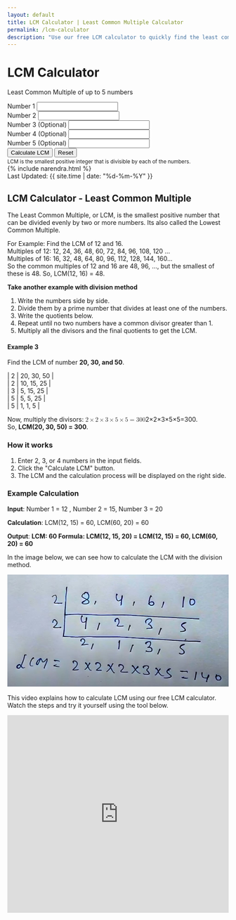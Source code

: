 ```yaml
---
layout: default
title: LCM Calculator | Least Common Multiple Calculator
permalink: /lcm-calculator
description: "Use our free LCM calculator to quickly find the least common multiple of up to 4 numbers. It's easy, fast, and perfect for your math needs!"
---
```


 <div class="container py-1">
        <div class="row justify-content-center">
            <div class="col-lg-8">
                <div class="card shadow">
                    <div class="card-header bg-primary text-white">
                        <h1 class="text-center mb-0"><i class="fas fa-calculator me-2"></i>LCM Calculator</h1>
                        <p class="text-center mb-0">Least Common Multiple of up to 5 numbers</p>
                    </div>
                    <div class="card-body">
                        <form id="lcmForm">
                            <div class="row g-3 mb-4">
                                <div class="col-md">
                                    <label for="num1" class="form-label">Number 1</label>
                                    <input type="number" class="form-control form-control-lg" id="num1" min="1" required>
                                </div>
                                <div class="col-md">
                                    <label for="num2" class="form-label">Number 2</label>
                                    <input type="number" class="form-control form-control-lg" id="num2" min="1" required>
                                </div>
                                <div class="col-md">
                                    <label for="num3" class="form-label">Number 3 (Optional)</label>
                                    <input type="number" class="form-control form-control-lg" id="num3" min="1">
                                </div>
                            </div>
                            <div class="row g-3 mb-4">
                                <div class="col-md">
                                    <label for="num4" class="form-label">Number 4 (Optional)</label>
                                    <input type="number" class="form-control form-control-lg" id="num4" min="1">
                                </div>
                                <div class="col-md">
                                    <label for="num5" class="form-label">Number 5 (Optional)</label>
                                    <input type="number" class="form-control form-control-lg" id="num5" min="1">
                                </div>
                            </div>
                            <div class="d-grid gap-2">
                                <button type="submit" class="btn btn-primary btn-lg"><i class="fas fa-calculator me-2"></i>Calculate LCM</button>
                                <button type="reset" id="customReset" class="btn btn-outline-secondary"><i class="fas fa-undo me-2"></i>Reset</button>
                            </div>
                        </form>
                        <div id="result" class="mt-4" style="display: none;">
                            <hr>
                            <h3 class="text-success text-center"><i class="fas fa-check-circle me-2"></i>Result</h3>
                            <div class="alert alert-success">
                                <h4 class="alert-heading">Least Common Multiple (LCM)</h4>
                                <p id="resultText" class="mb-0 fs-3 fw-bold text-center"></p>
                            </div>
                            <div class="alert alert-info">
                                <h4 class="alert-heading">Input Numbers</h4>
                                <p id="inputNumbers" class="mb-0 fs-5 text-center"></p>
                            </div>
                            <div class="card mt-3">
                                <div class="card-header bg-light">
                                    <h4 class="mb-0"><i class="fas fa-list-ol me-2"></i>Calculation Steps</h4>
                                </div>
                                <div class="card-body">
                                    <ol id="calculationSteps" class="mb-0"></ol>
                                    <div id="primeFactorsContainer" class="mt-3">
                                        <h5><i class="fas fa-table me-2"></i>Prime Factorization</h5>
                                        <div id="primeFactors" class="table-responsive">
                                            <table class="table table-bordered">
                                                <thead class="table-light">
                                                    <tr><th>Number</th><th>Prime Factors</th> </tr>
                                                </thead>
                                                <tbody id="primeFactorsBody">
                                                </tbody>
                                            </table>
                                        </div>
                                    </div>
                                </div>
                            </div>
                        </div>
                    </div>
                    <div class="card-footer text-muted text-center">
                        <small>LCM is the smallest positive integer that is divisible by each of the numbers.</small>
                    </div>
                </div>
            </div>
        </div>
    </div>


<!-- Article Content -->
 <div class="article-container">
      <div class="d-flex flex-wrap justify-content-between align-items-center mb-4 pb-3 border-bottom">
        <div class="d-flex align-items-center">
          <div class=" p-2 "></div>
          <div>{% include narendra.html %}</div>
        </div>
        <div class="text-muted p-3">
          <i class="fas fa-calendar me-1"></i>Last Updated: {{ site.time | date: "%d-%m-%Y" }}
        </div>
      </div>

<!-- Section -->
<section class="mb-5">
 <h2>LCM Calculator - Least Common Multiple</h2>
<p>The Least Common Multiple, or LCM, is the smallest positive number that can be divided evenly by two or more numbers. Its also called the Lowest Common Multiple.</p>
<p>For Example: Find the LCM of 12 and 16.<br>Multiples of 12: 12, 24, 36, 48, 60, 72, 84, 96, 108, 120 ... <br>Multiples of 16: 16, 32, 48, 64, 80, 96, 112, 128, 144, 160...<br> So the common multiples of 12 and 16 are 48, 96, ..., but the smallest of these is 48. So, LCM(12, 16) = 48. </p>
<strong>Take another example with division method</strong>
 <ol>
  <li>Write the numbers side by side.</li>
  <li>Divide them by a prime number that divides at least one of the numbers.</li>
  <li>Write the quotients below.</li>
  <li>Repeat until no two numbers have a common divisor greater than 1.</li>
  <li>Multiply all the divisors and the final quotients to get the LCM.</li>
</ol>


<h4><strong>Example 3</strong></h4>
<p>Find the LCM of number <strong>20, 30, and 50</strong>.</p>
<p>| 2 | 20, 30, 50 |<br />| 2 | 10, 15, 25 |<br />| 3 | 5, 15, 25 |<br />| 5 | 5, 5, 25 |<br />| 5 | 1, 1, 5 |</p>
<p>Now, multiply the divisors: <span class="katex"><span class="katex-mathml"><math xmlns="http://www.w3.org/1998/Math/MathML"><semantics><mrow><mn>2</mn><mo>&times;</mo><mn>2</mn><mo>&times;</mo><mn>3</mn><mo>&times;</mo><mn>5</mn><mo>&times;</mo><mn>5</mn><mo>=</mo><mn>300</mn></mrow><annotation encoding="application/x-tex">2 \times 2 \times 3 \times 5 \times 5 = 300</annotation></semantics></math></span><span class="katex-html" aria-hidden="true"><span class="base"><span class="strut"></span><span class="mord">2</span><span class="mspace"></span><span class="mbin">&times;</span><span class="mspace"></span></span><span class="base"><span class="strut"></span><span class="mord">2</span><span class="mspace"></span><span class="mbin">&times;</span><span class="mspace"></span></span><span class="base"><span class="strut"></span><span class="mord">3</span><span class="mspace"></span><span class="mbin">&times;</span><span class="mspace"></span></span><span class="base"><span class="strut"></span><span class="mord">5</span><span class="mspace"></span><span class="mbin">&times;</span><span class="mspace"></span></span><span class="base"><span class="strut"></span><span class="mord">5</span><span class="mspace"></span><span class="mrel">=</span><span class="mspace"></span></span><span class="base"><span class="strut"></span><span class="mord">300</span></span></span></span>.<br />So, <strong>LCM(20, 30, 50) = 300</strong>.</p>

<h3>How it works</h3>
<ol><li>Enter 2, 3, or 4 numbers in the input fields.</li><li>Click the "Calculate LCM" button.</li><li>The LCM and the calculation process will be displayed on the right side.</li></ol>
<h3><strong>Example Calculation</strong></h3>
<p><strong>Input</strong>: Number 1 = 12 , Number 2 = 15, Number 3 = 20</p>
<p><strong>Calculation</strong>: LCM(12, 15) = 60, LCM(60, 20) = 60</p>
<p><strong>Output</strong>:&nbsp;<strong>LCM: 60&nbsp;</strong><strong>Formula: LCM(12, 15, 20) = LCM(12, 15) = 60, LCM(60, 20) = 60</strong></p>
 <p>In the image below, we can see how to calculate the LCM with the division method.</p>
<img src="/assets/images/lcm-calculation.jpg" alt="Example of Lcm Least Common Multiple calculation" fetchpriority="high" loading="auto">

  
<div class="video-container py-4" itemscope itemtype="http://schema.org/VideoObject">
<p>This video explains how to calculate LCM using our free LCM calculator. Watch the steps and try it yourself using the tool below.</p>
<meta itemprop="name" content="Least Common Multiple (LCM) | Mathematics Grade 4 | Periwinkle">
<meta itemprop="description" content="Learn how to find the Least Common Multiple (LCM) in this fun and easy-to-understand video by Periwinkle! Designed for Grade 4 students, this lesson breaks down the concept of LCM using clear examples and engaging visuals to help kids grasp the fundamentals of multiplication and number relationships.">
<meta itemprop="uploadDate" content="2017-11-26">
<meta itemprop="thumbnailUrl" content="https://img.youtube.com/vi/CIkDcENjzBA/hqdefault.jpg">
<iframe width="100%" height="450" src="https://www.youtube.com/embed/CIkDcENjzBA" frameborder="0" allow="autoplay; encrypted-media" allowfullscreen></iframe>


<script src="{{ '/assets/js/lcm-calc.js' | relative_url }}"></script>